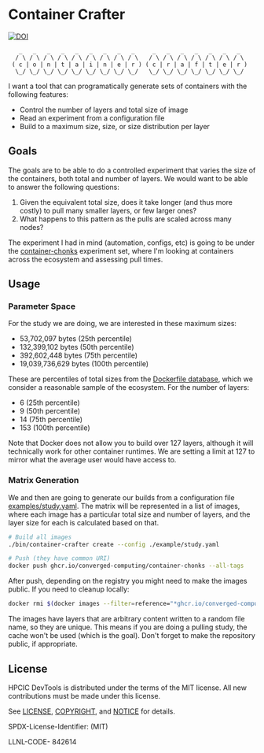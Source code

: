 # Container Crafter

[![DOI](https://zenodo.org/badge/863835007.svg)](https://doi.org/10.5281/zenodo.13871919)

```console
   _   _   _   _   _   _   _   _   _     _   _   _   _   _   _   _  
  / \ / \ / \ / \ / \ / \ / \ / \ / \   / \ / \ / \ / \ / \ / \ / \ 
 ( c | o | n | t | a | i | n | e | r ) ( c | r | a | f | t | e | r )
  \_/ \_/ \_/ \_/ \_/ \_/ \_/ \_/ \_/   \_/ \_/ \_/ \_/ \_/ \_/ \_/  

```

I want a tool that can programatically generate sets of containers with the following features:

- Control the number of layers and total size of image
- Read an experiment from a configuration file
- Build to a maximum size, size, or size distribution per layer

## Goals

The goals are to be able to do a controlled experiment that varies the size of the containers, both total and number of layers. We would want to be able to answer the following questions:

1. Given the equivalent total size, does it take longer (and thus more costly) to pull many smaller layers, or few larger ones?
2. What happens to this pattern as the pulls are scaled across many nodes?

The experiment I had in mind (automation, configs, etc) is going to be under the [container-chonks](https://github.com/converged-computing/container-chonks/tree/main/experiments/pulling) experiment set, where I'm looking at containers across the ecosystem and assessing pull times.

## Usage

### Parameter Space

For the study we are doing, we are interested in these maximum sizes:

- 53,702,097 bytes  (25th percentile)
- 132,399,102 bytes  (50th percentile)
- 392,602,448 bytes  (75th percentile)
- 19,039,736,629 bytes (100th percentile)

These are percentiles of total sizes from the [Dockerfile database](https://github.com/converged-computing/container-chonks/tree/main/experiments/dockerfile), which we consider a reasonable sample of the ecosystem. For the number of layers:

- 6 (25th percentile)
- 9 (50th percentile)
- 14 (75th percentile)
- 153 (100th percentile) 

Note that Docker does not allow you to build over 127 layers, although it will technically work for other container runtimes. We are setting a limit at 127 to mirror what the average user would have access to. 

### Matrix Generation

We and then are going to generate our builds from a configuration file [examples/study.yaml](examples/study.yaml).
The matrix will be represented in a list of images, where each image has a particular total size and number of layers, and the
layer size for each is calculated based on that.

```bash
# Build all images
./bin/container-crafter create --config ./example/study.yaml 

# Push (they have common URI)
docker push ghcr.io/converged-computing/container-chonks --all-tags
```

After push, depending on the registry you might need to make the images public. If you need to cleanup locally:

```bash
docker rmi $(docker images --filter=reference="*ghcr.io/converged-computing/container-chonks*" -q)
```

The images have layers that are arbitrary content written to a random file name, so they are unique.
This means if you are doing a pulling study, the cache won't be used (which is the goal).
Don't forget to make the repository public, if appropriate.

## License

HPCIC DevTools is distributed under the terms of the MIT license.
All new contributions must be made under this license.

See [LICENSE](https://github.com/converged-computing/cloud-select/blob/main/LICENSE),
[COPYRIGHT](https://github.com/converged-computing/cloud-select/blob/main/COPYRIGHT), and
[NOTICE](https://github.com/converged-computing/cloud-select/blob/main/NOTICE) for details.

SPDX-License-Identifier: (MIT)

LLNL-CODE- 842614
